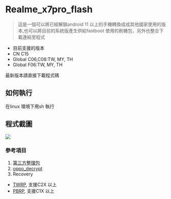 # Realme_x7pro_flash
> 這是一個可以將已經解鎖android 11 以上的手機轉換成成其他國家使用的版本,也可以將目前的系統版產生供給fastboot 使用的刷機包，另外也整合下載連結至程式
-  目前支援的版本
- CN C15
- Global C06,C08:TW, MY, TH
- Global F06:TW, MY, TH

最新版本請直接下載程式碼

## 如何執行
在linux 環境下用sh 執行
## 程式截圖
![](https://i.ibb.co/B466wkN/demo.png)
### 參考項目
1. [第三方整理包](https://realmefirmware.com/realme-x7-pro-5g-firmware/)
2. [oppo_decrypt](https://github.com/bkerler/oppo_decrypt)
3. Recovery
- [TWRP](https://github.com/zeng-github01/twrp_device_realme_RMX2121/releases), 支援C2X 以上
- [PBRP](https://github.com/PitchBlackRecoveryProject/android_device_realme_RMX2121-pbrp/releases/), 支援C1X 以上
